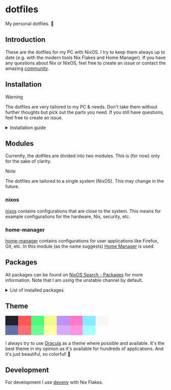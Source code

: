 # dotfiles

My personal dotfiles. 🔧

## Introduction

These are the dotfiles for my PC with NixOS. 
I try to keep them always up to date (e.g. with the modern tools Nix Flakes and Home Manager).
If you have any questions about Nix or NixOS, feel free to create an issue or contact the amazing [community](https://nixos.org/community/).

## Installation

> [!WARNING]  
> The dotfiles are very tailored to my PC & needs.
> Don't take them without further thoughts but pick out the parts you need. 
> If you still have questions, feel free to create an issue.

<details>
  <summary>Installation guide</summary>
  
  Install NixOS according to the [official documentation](https://nixos.org/manual/nixos/stable/#ch-installation).

  Boot into the installed system.

  Log in with the user you added.

  Install the `git` package.

  Then clone the dotfiles.

  ```sh
  git clone git@github.com:trzpiot/dotfiles.git ~/.dotfiles
  ```

  Move the file `/etc/nixos/hardware-configuration.nix` to `~/.dotfiles/modules/nixos/hardware/hardware-configuration.nix`.

  Remove the directory `/etc/nixos`.
  It's no longer needed because we configure the system using the dotfiles.

  Switch to the dotfiles directory.

  ```sh
  cd ~/.dotfiles
  ```

  Update the Nix Flake.

  ```sh
  nix flake update --experimental-features 'nix-command flakes'
  ```

  Edit the dotfiles 
  Rebuild the system using the dotfiles.

  ```sh
  sudo nixos-rebuild --flake .# switch --experimental-features 'nix-command flakes'
  ```

  Reboot.

  Have fun!
</details>

## Modules

Currently, the dotfiles are divided into two modules.
This is (for now) only for the sake of clarity.

> [!NOTE]  
> The dotfiles are tailored to a single system (NixOS).
> This may change in the future.

### nixos

[nixos](modules/nixos/) contains configurations that are close to the system.
This means for example configurations for the hardware, Nix, security, etc.

### home-manager

[home-manager](modules/home-manager/) contains configurations for user applications like Firefox, Git, etc.
In this module (as the name suggests) [Home Manager](https://github.com/nix-community/home-manager) is used.

## Packages

All packages can be found on [NixOS Search - Packages](https://search.nixos.org/packages) for more information.
Note that I am using the unstable channel by default.

<details>
  <summary>List of installed packages</summary>
  
  | Package                      | URL                                                                                  |
  | ---------------------------- | ------------------------------------------------------------------------------------ |
  | alacritty                    | https://search.nixos.org/packages?channel=unstable&show=alacritty                    |
  | aseprite                     | https://search.nixos.org/packages?channel=unstable&show=aseprite                     |
  | atkinson-hyperlegible        | https://search.nixos.org/packages?channel=unstable&show=atkinson-hyperlegible        |
  | bat                          | https://search.nixos.org/packages?channel=unstable&show=bat                          |
  | chromium                     | https://search.nixos.org/packages?channel=unstable&show=chromium                     |
  | delta                        | https://search.nixos.org/packages?channel=unstable&show=delta                        |
  | dircolors                    | https://search.nixos.org/packages?channel=unstable&show=dircolors                    |
  | direnv                       | https://search.nixos.org/packages?channel=unstable&show=direnv                       |
  | discord                      | https://search.nixos.org/packages?channel=unstable&show=discord                      |
  | enpass                       | https://search.nixos.org/packages?channel=unstable&show=enpass                       |
  | eza                          | https://search.nixos.org/packages?channel=unstable&show=eza                          |
  | fd                           | https://search.nixos.org/packages?channel=unstable&show=fd                           |
  | firefox                      | https://search.nixos.org/packages?channel=unstable&show=firefox                      |
  | fish                         | https://search.nixos.org/packages?channel=unstable&show=fish                         |
  | gimp                         | https://search.nixos.org/packages?channel=unstable&show=gimp                         |
  | git                          | https://search.nixos.org/packages?channel=unstable&show=git                          |
  | gnome.dconf-editor           | https://search.nixos.org/packages?channel=unstable&show=gnome.dconf-editor           |
  | gnome.gnome-boxes            | https://search.nixos.org/packages?channel=unstable&show=gnome.gnome-boxes            |
  | gnomeExtensions.appindicator | https://search.nixos.org/packages?channel=unstable&show=gnomeExtensions.appindicator |
  | gnomeExtensions.paperwm      | https://search.nixos.org/packages?channel=unstable&show=gnomeExtensions.paperwm      |
  | godot_4                      | https://search.nixos.org/packages?channel=unstable&show=godot_4                      |
  | inter                        | https://search.nixos.org/packages?channel=unstable&show=inter                        |
  | jetbrains.idea-community     | https://search.nixos.org/packages?channel=unstable&show=jetbrains.idea-community     |
  | jq                           | https://search.nixos.org/packages?channel=unstable&show=jq                           |
  | lazygit                      | https://search.nixos.org/packages?channel=unstable&show=lazygit                      |
  | logseq                       | https://search.nixos.org/packages?channel=unstable&show=logseq                       |
  | neofetch                     | https://search.nixos.org/packages?channel=unstable&show=neofetch                     |
  | neovim                       | https://search.nixos.org/packages?channel=unstable&show=neovim                       |
  | nerdfonts                    | https://search.nixos.org/packages?channel=unstable&show=nerdfonts                    |
  | nil                          | https://search.nixos.org/packages?channel=unstable&show=nil                          |
  | nixpkgs-fmt                  | https://search.nixos.org/packages?channel=unstable&show=nixpkgs-fmt                  |
  | spotify                      | https://search.nixos.org/packages?channel=unstable&show=spotify                      |
  | starship                     | https://search.nixos.org/packages?channel=unstable&show=starship                     |
  | texlive                      | https://search.nixos.org/packages?channel=unstable&show=texlive                      |
  | texstudio                    | https://search.nixos.org/packages?channel=unstable&show=texstudio                    |
  | vscode                       | https://search.nixos.org/packages?channel=unstable&show=vscode                       |
  | zoxide                       | https://search.nixos.org/packages?channel=unstable&show=zoxide                       |
</details>

## Theme

![](assets/dracula.png)

I always try to use [Dracula](https://draculatheme.com/) as a theme where possible and available.
It's the best theme in my opinion as it's available for hundreds of applications.
And it's just beautiful, so colorful! 🤩

## Development

For development I use [devenv](https://devenv.sh/) with Nix Flakes.

